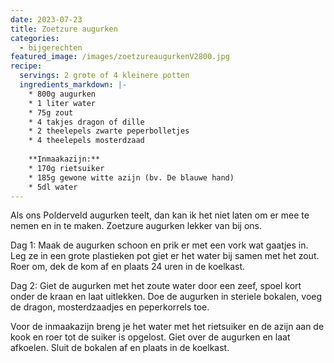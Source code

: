 ```yaml
---
date: 2023-07-23
title: Zoetzure augurken
categories:
  - bijgerechten
featured_image: /images/zoetzureaugurkenV2800.jpg
recipe:
  servings: 2 grote of 4 kleinere potten
  ingredients_markdown: |-
    * 800g augurken
    * 1 liter water
    * 75g zout
    * 4 takjes dragon of dille
    * 2 theelepels zwarte peperbolletjes
    * 4 theelepels mosterdzaad
        **Inmaakazijn:**
    * 170g rietsuiker
    * 185g gewone witte azijn (bv. De blauwe hand)
    * 5dl water
---
```

Als ons Polderveld augurken teelt, dan kan ik het niet laten om er mee te nemen en in te maken. Zoetzure augurken lekker van bij ons.

<!--more-->


Dag 1:
Maak de augurken schoon en prik er met een vork wat gaatjes in. Leg ze in een grote plastieken pot giet er het water bij samen met het zout. Roer om, dek de kom af en plaats 24 uren in de koelkast.

Dag 2:
Giet de augurken  met het zoute water door een zeef, spoel kort onder de kraan en laat uitlekken.
Doe de augurken in steriele bokalen, voeg de dragon, mosterdzaadjes en peperkorrels toe.

Voor de inmaakazijn breng je het water met het rietsuiker en de azijn aan de kook en roer tot de suiker is opgelost.
Giet over de augurken en laat afkoelen.
Sluit de bokalen af en plaats in de koelkast.


